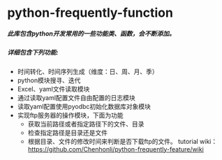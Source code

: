 # python-frequently-function

##### 此库包含python开发常用的一些功能类、函数，会不断添加。

##### 详细包含下列功能: <br>
- 时间转化、时间序列生成（维度：日、周、月、季）
- python模块搜寻、迭代
- Excel、yaml文件读取模块
- 通过读取yaml配置文件自由配置的日志模块
- 读取yaml配置使用pyodbc初始化数据库对象模块
- 实现ftp服务器的操作模块，下面为功能
    * 获取当前路径或者指定路径下的文件、目录
    * 检查指定路径是目录还是文件
    * 根据目录、文件的修改时间来判断是否下载ftp的文件。
tutorial wiki：https://github.com/Chenhonli/python-frequently-feature/wiki
